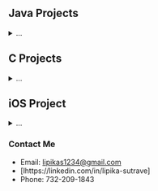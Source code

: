 
## Java Projects
 <details>
   <summary> ... </summary>

 - String Evaluator
 - Network Evaluator
     - Coded a Undirected Graph Project which examines connectors & cliques within a network and shortest chain between 2 friends via adjacency linked list, DFS Topsort, & BFS algorithms.
 - Hash Table Search Engine
 - Art Collage
 </details>

## C Projects
<details>
  <summary> ... </summary>

- DAG
- Determinant
- Dijkstra Network
- Magic Square
</details>

## iOS Project
<details>
  <summary> ... </summary>
  
- Calculator
</details>

### Contact Me
- Email: lipikas1234@gmail.com
- [lhttps://linkedin.com/in/lipika-sutrave]
- Phone: 732-209-1843
